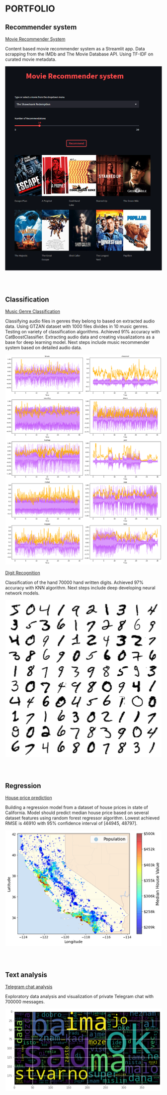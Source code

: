 # PORTFOLIO


## Recommender system

[Movie Recommender System](https://github.com/mju-git/movie-recommender)

Content based movie recommender system as a Streamlit app. 
Data scrapping from the IMDb and The Movie Database API. 
Using TF-IDF on curated movie metadata.  

<img src="./images/recommender.png"  alt="recommender">

<br><br>

## Classification

[Music Genre Classification](https://github.com/mju-git/Music-Genre-Classification)

Classifying audio files in genres they belong to based on extracted audio data. Using GTZAN dataset with 1000 files divides in 10 music genres. Testing on variety of classification algorithms. Achieved 91% accuracy with CatBoostClassifier. Extracting audio data and creating visualizations as a base for deep learning model. Next steps include music recommender system based on detailed audio data.

<img src="./images/audio_classifier.png"  alt="audio_classifier">


[Digit Recognition](https://github.com/mju-git/MNIST)

Classification of the hand 70000 hand written digits. Achieved 97% accuracy with KNN algorithm. Next steps include deep developing neural network models. 

<img src="./images/digits.png"  alt="digits">

<br><br>

## Regression

[House price prediction](https://github.com/mju-git/housing-prices)

Building a regression model from a dataset of house prices in state of California. Model should predict median house price based on several dataset features using random forest regressor algorithm. Lowest achieved RMSE is 46910 with 95% confidence interval of [44945, 48797].

<img src="./images/california_housing.png"  alt="california_housing">

<br><br>

## Text analysis

[Telegram chat analysis](https://github.com/mju-git/chat-analysis)

Exploratory data analysis and visualization of private Telegram chat with 700000 messages.

<img src="./images/word_cloud.png"  alt="word_cloud">



